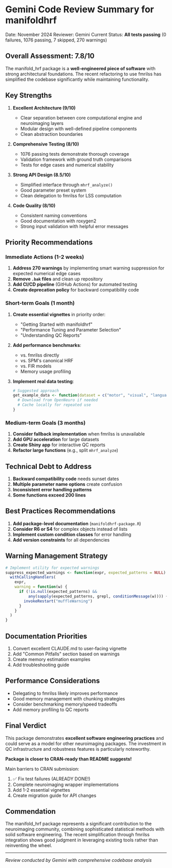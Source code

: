 # Gemini Code Review Summary for manifoldhrf

Date: November 2024
Reviewer: Gemini
Current Status: **All tests passing** (0 failures, 1076 passing, 7 skipped, 270 warnings)

## Overall Assessment: 7.8/10

The manifold_hrf package is a **well-engineered piece of software** with strong architectural foundations. The recent refactoring to use fmrilss has simplified the codebase significantly while maintaining functionality.

## Key Strengths

1. **Excellent Architecture (9/10)**
   - Clear separation between core computational engine and neuroimaging layers
   - Modular design with well-defined pipeline components
   - Clean abstraction boundaries

2. **Comprehensive Testing (8/10)**
   - 1076 passing tests demonstrate thorough coverage
   - Validation framework with ground truth comparisons
   - Tests for edge cases and numerical stability

3. **Strong API Design (8.5/10)**
   - Simplified interface through `mhrf_analyze()`
   - Good parameter preset system
   - Clean delegation to fmrilss for LSS computation

4. **Code Quality (8/10)**
   - Consistent naming conventions
   - Good documentation with roxygen2
   - Strong input validation with helpful error messages

## Priority Recommendations

### Immediate Actions (1-2 weeks)
1. **Address 270 warnings** by implementing smart warning suppression for expected numerical edge cases
2. **Remove `.bak` files** and clean up repository
3. **Add CI/CD pipeline** (GitHub Actions) for automated testing
4. **Create deprecation policy** for backward compatibility code

### Short-term Goals (1 month)
1. **Create essential vignettes** in priority order:
   - "Getting Started with manifoldhrf"
   - "Performance Tuning and Parameter Selection"
   - "Understanding QC Reports"
   
2. **Add performance benchmarks**:
   - vs. fmrilss directly
   - vs. SPM's canonical HRF
   - vs. FIR models
   - Memory usage profiling

3. **Implement real data testing**:
   ```r
   # Suggested approach
   get_example_data <- function(dataset = c("motor", "visual", "language")) {
     # Download from OpenNeuro if needed
     # Cache locally for repeated use
   }
   ```

### Medium-term Goals (3 months)
1. **Consider fallback implementation** when fmrilss is unavailable
2. **Add GPU acceleration** for large datasets
3. **Create Shiny app** for interactive QC reports
4. **Refactor large functions** (e.g., split `mhrf_analyze`)

## Technical Debt to Address

1. **Backward compatibility code** needs sunset dates
2. **Multiple parameter name options** create confusion
3. **Inconsistent error handling patterns**
4. **Some functions exceed 200 lines**

## Best Practices Recommendations

1. **Add package-level documentation** (`manifoldhrf-package.R`)
2. **Consider R6 or S4** for complex objects instead of lists
3. **Implement custom condition classes** for error handling
4. **Add version constraints** for all dependencies

## Warning Management Strategy

```r
# Implement utility for expected warnings
suppress_expected_warnings <- function(expr, expected_patterns = NULL) {
  withCallingHandlers(
    expr,
    warning = function(w) {
      if (!is.null(expected_patterns) && 
          any(sapply(expected_patterns, grepl, conditionMessage(w)))) {
        invokeRestart("muffleWarning")
      }
    }
  )
}
```

## Documentation Priorities

1. Convert excellent CLAUDE.md to user-facing vignette
2. Add "Common Pitfalls" section based on warnings
3. Create memory estimation examples
4. Add troubleshooting guide

## Performance Considerations

- Delegating to fmrilss likely improves performance
- Good memory management with chunking strategies
- Consider benchmarking memory/speed tradeoffs
- Add memory profiling to QC reports

## Final Verdict

This package demonstrates **excellent software engineering practices** and could serve as a model for other neuroimaging packages. The investment in QC infrastructure and robustness features is particularly noteworthy.

**Package is closer to CRAN-ready than README suggests!**

Main barriers to CRAN submission:
1. ✅ Fix test failures (ALREADY DONE!)
2. Complete neuroimaging wrapper implementations
3. Add 1-2 essential vignettes
4. Create migration guide for API changes

## Commendation

The manifold_hrf package represents a significant contribution to the neuroimaging community, combining sophisticated statistical methods with solid software engineering. The recent simplification through fmrilss integration shows good judgment in leveraging existing tools rather than reinventing the wheel.

---
*Review conducted by Gemini with comprehensive codebase analysis*